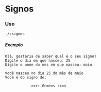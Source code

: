 # Signos
### Uso
```bash
./csignos
```
##### Exemplo
```
Olá, gostaria de saber qual é o seu signo?
Digite o dia em que nasceu: 25
Digite o nome do mes em que nasceu: maio

Você nasceu no dia 25 do mês de maio
Você é do signo de: 

	        >>>: Gemeos :<<<

```